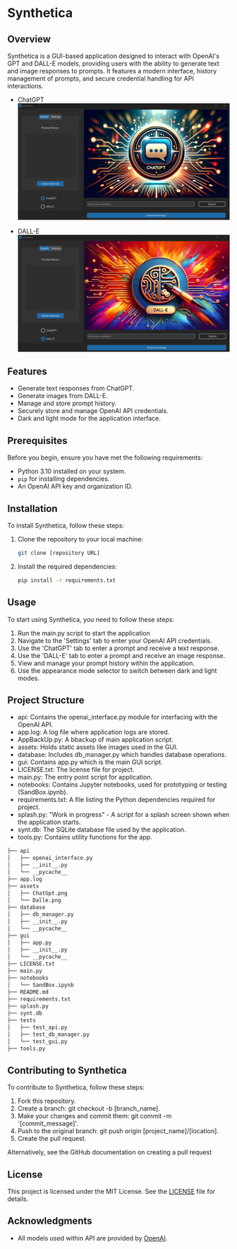 # Synthetica

## Overview

Synthetica is a GUI-based application designed to interact with OpenAI's GPT and DALL-E models, providing users with the ability to generate text and image responses to prompts. It features a modern interface, history management of prompts, and secure credential handling for API interactions.
- ChatGPT
![Github Logo](assets/Synthetica1.png)

  
- DALL-E
![Github Logo](assets/Synthetica2.png)

## Features

- Generate text responses from ChatGPT.
- Generate images from DALL-E.
- Manage and store prompt history.
- Securely store and manage OpenAI API credentials.
- Dark and light mode for the application interface.

## Prerequisites

Before you begin, ensure you have met the following requirements:

- Python 3.10 installed on your system.
- `pip` for installing dependencies.
- An OpenAI API key and organization ID.

## Installation

To install Synthetica, follow these steps:

1. Clone the repository to your local machine:
   ```sh
   git clone [repository URL]
   ```
   
2. Install the required dependencies:
   ```sh
   pip install -r requirements.txt
   ```
## Usage

To start using Synthetica, you need to follow these steps:
1. Run the main.py script to start the application
2. Navigate to the 'Settings' tab to enter your OpenAI API credentials.
3. Use the 'ChatGPT' tab to enter a prompt and receive a text response.
4. Use the 'DALL-E' tab to enter a prompt and receive an image response.
5. View and manage your prompt history within the application.
6. Use the appearance mode selector to switch between dark and light modes.

## Project Structure

- api: Contains the openai_interface.py module for interfacing with the OpenAI API.
- app.log: A log file where application logs are stored.
- AppBackUp.py: A bbackup of main application script.
- assets: Holds static assets like images used in the GUI.
- database: Includes db_manager.py which handles database operations.
- gui: Contains app.py which is the main GUI script.
- LICENSE.txt: The license file for project.
- main.py: The entry point script for application.
- notebooks: Contains Jupyter notebooks, used for prototyping or testing (SandBox.ipynb).
- requirements.txt: A file listing the Python dependencies required for project.
- splash.py: "Work in progress" - A script for a splash screen shown when the application starts.
- synt.db: The SQLite database file used by the application.
- tools.py: Contains utility functions for the app.

```Synthetica
├── api
│   ├── openai_interface.py
│   ├── __init__.py
│   └── __pycache__
├── app.log
├── assets
│   ├── ChatGpt.png
│   └── Dalle.png
├── database
│   ├── db_manager.py
│   ├── __init__.py
│   └── __pycache__
├── gui
│   ├── app.py
│   ├── __init__.py
│   └── __pycache__
├── LICENSE.txt
├── main.py
├── notebooks
│   └── SandBox.ipynb
├── README.md
├── requirements.txt
├── splash.py
├── synt.db
├── tests
│   ├── test_api.py
│   ├── test_db_manager.py
│   └── test_gui.py
├── tools.py 
```

## Contributing to Synthetica
To contribute to Synthetica, follow these steps:
1. Fork this repository.
2. Create a branch: git checkout -b [branch_name].
3. Make your changes and commit them: git commit -m '[commit_message]'.
4. Push to the original branch: git push origin [project_name]/[location].
5. Create the pull request.

Alternatively, see the GitHub documentation on creating a pull request


## License

This project is licensed under the MIT License. See the [LICENSE](LICENSE.txt) file for details.

## Acknowledgments
 - All models used within API are provided by [OpenAI](https://openai.com/).